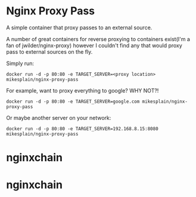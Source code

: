 # Nginx Proxy Pass

A simple container that proxy passes to an external source.

A number of great containers for reverse proxying to containers exist(I'm a fan of jwilder/nginx-proxy) however I couldn't find any that would proxy pass to external sources on the fly.

Simply run:

```
docker run -d -p 80:80 -e TARGET_SERVER=<proxy location> mikesplain/nginx-proxy-pass
```

For example, want to proxy everything to google? WHY NOT?!

```
docker run -d -p 80:80 -e TARGET_SERVER=google.com mikesplain/nginx-proxy-pass
```

Or maybe another server on your network:

```
docker run -d -p 80:80 -e TARGET_SERVER=192.168.8.15:8080 mikesplain/nginx-proxy-pass
```
# nginxchain
# nginxchain
